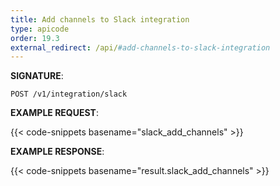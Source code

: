 ```yaml
---
title: Add channels to Slack integration
type: apicode
order: 19.3
external_redirect: /api/#add-channels-to-slack-integration
---
```


**SIGNATURE**:

`POST /v1/integration/slack`

**EXAMPLE REQUEST**:

{{< code-snippets basename="slack_add_channels" >}}

**EXAMPLE RESPONSE**:

{{< code-snippets basename="result.slack_add_channels" >}}
